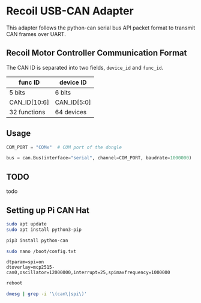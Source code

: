 # Recoil USB-CAN Adapter

This adapter follows the python-can serial bus API packet format to transmit CAN frames over UART.

## Recoil Motor Controller Communication Format

The CAN ID is separated into two fields, `device_id` and `func_id`. 

| func ID      | device ID    |
| ------------ | ------------ |
| 5 bits       | 6 bits       |
| CAN_ID[10:6] | CAN_ID[5:0]  |
| 32 functions | 64 devices   |


## Usage

```Python
COM_PORT = "COMx"  # COM port of the dongle

bus = can.Bus(interface="serial", channel=COM_PORT, baudrate=1000000)

```

## TODO

todo



## Setting up Pi CAN Hat

```bash
sudo apt update
sudo apt install python3-pip
```

```bash
pip3 install python-can
```

```bash
sudo nano /boot/config.txt
```

```
dtparam=spi=on
dtoverlay=mcp2515-can0,oscillator=12000000,interrupt=25,spimaxfrequency=1000000
```


```bash
reboot
```


```bash
dmesg | grep -i '\(can\|spi\)'
```
